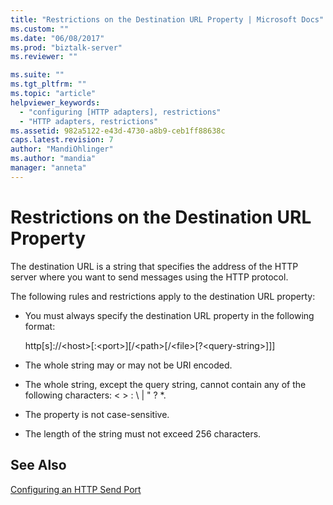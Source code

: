 ```yaml
---
title: "Restrictions on the Destination URL Property | Microsoft Docs"
ms.custom: ""
ms.date: "06/08/2017"
ms.prod: "biztalk-server"
ms.reviewer: ""

ms.suite: ""
ms.tgt_pltfrm: ""
ms.topic: "article"
helpviewer_keywords: 
  - "configuring [HTTP adapters], restrictions"
  - "HTTP adapters, restrictions"
ms.assetid: 982a5122-e43d-4730-a8b9-ceb1ff88638c
caps.latest.revision: 7
author: "MandiOhlinger"
ms.author: "mandia"
manager: "anneta"
---
```

# Restrictions on the Destination URL Property
The destination URL is a string that specifies the address of the HTTP server where you want to send messages using the HTTP protocol.  
  
 The following rules and restrictions apply to the destination URL property:  
  
-   You must always specify the destination URL property in the following format:  
  
     http[s]://\<host>[:\<port>][/\<path>[/\<file>[?\<query-string>]]]  
  
-   The whole string may or may not be URI encoded.  
  
-   The whole string, except the query string, cannot contain any of the following characters: \< > : \ &#124; " ? *.  
  
-   The property is not case-sensitive.  
  
-   The length of the string must not exceed 256 characters.  
  
## See Also  
 [Configuring an HTTP Send Port](../core/configuring-an-http-send-port.md)